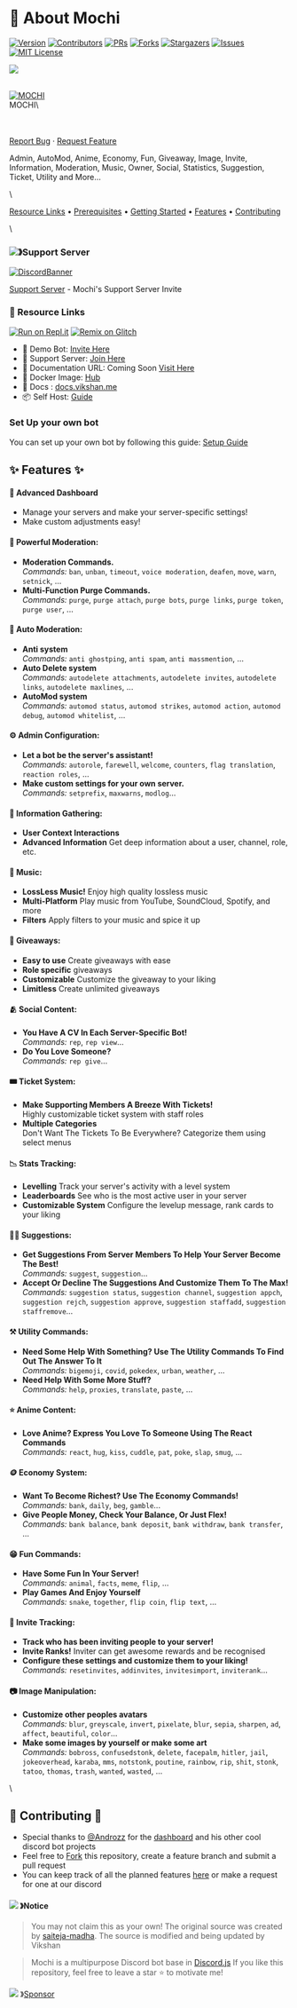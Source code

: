 # 🤖 About Mochi

[![Version](https://img.shields.io/github/package-json/v/vixshan/Mochi?style=for-the-badge)](../../version-url/) [![Contributors](https://img.shields.io/github/contributors/vixshan/Mochi.svg?style=for-the-badge)](https://github.com/vixshan/Mochi/graphs/contributors) [![PRs](https://img.shields.io/github/issues-pr/vixshan/Mochi?style=for-the-badge)](https://github.com/vixshan/Mochi/pulls) [![Forks](https://img.shields.io/github/forks/vixshan/Mochi.svg?style=for-the-badge)](https://github.com/vixshan/Mochi/network/members) [![Stargazers](https://img.shields.io/github/stars/vixshan/Mochi.svg?style=for-the-badge)](https://github.com/vixshan/Mochi/stargazers) [![Issues](https://img.shields.io/github/issues/vixshan/Mochi.svg?style=for-the-badge)](https://github.com/vixshan/Mochi/issues) [![MIT License](https://img.shields.io/github/license/vixshan/Mochi.svg?style=for-the-badge)](https://github.com/vixshan/Mochi/blob/master/LICENSE)

![](https://capsule-render.vercel.app/api?type=waving\&color=gradient\&height=200\&section=header\&text=Mochi\&fontSize=80\&fontAlignY=35\&animation=twinkling\&fontColor=gradient)

\
[![MOCHI](../.gitbook/assets/tmpng.png)](https://github.com/vixshan)\
MOCHI\



\
\
[Report Bug](https://github.com/vixshan/Mochi/issues) · [Request Feature](https://github.com/vixshan/Mochi/issues)

Admin, AutoMod, Anime, Economy, Fun, Giveaway, Image, Invite, Information, Moderation, Music, Owner, Social, Statistics, Suggestion, Ticket, Utility and More...

\


[Resource Links](about.md#-resource-links) • [Prerequisites](about.md#-prerequisites) • [Getting Started](about.md#-getting-started) • [Features](about.md#-features) • [Contributing](about.md#-contributing)

\


### ![](https://cdn.discordapp.com/emojis/1036083490292244493.png)》Support Server

[![DiscordBanner](https://invidget.switchblade.xyz/uMgS9evnmv)](https://discord.gg/uMgS9evnmv)

[Support Server](https://discord.gg/uMgS9evnmv) - Mochi's Support Server Invite

### 🔗 Resource Links

[![Run on Repl.it](https://repl.it/badge/github/vixshan/Mochi)](https://replit.com/@vikshan/Mochi) [![Remix on Glitch](https://cdn.glitch.com/2703baf2-b643-4da7-ab91-7ee2a2d00b5b%2Fremix-button.svg)](https://glitch.com/edit/#!/import/github/vixshan/Mochi)

* 🤖 Demo Bot: [Invite Here](https://discord.com/oauth2/authorize?client\_id=1009149789914546287\&permissions=397602323830\&scope=bot%20applications.commands)
* 🤝 Support Server: [Join Here](https://discord.gg/wMxe5PsnNg)
* 📂 Documentation URL: Coming Soon [Visit Here](https://docs.strangebot.xyz)
* 🐳 Docker Image: [Hub](https://hub.docker.com/r/saitejamadha/discord-js-bot)
* 📑 Docs : [docs.vikshan.me](https://docs.vikshan.me)
* 📦 Self Host: [Guide](https://docs.vikshan.me/additional/installation)

### Set Up your own bot

You can set up your own bot by following this guide: [Setup Guide](../../self-host.md)

## ✨ Features ✨

#### 📡 **Advanced Dashboard**

* Manage your servers and make your server-specific settings!
* Make custom adjustments easy!

#### 🛑 **Powerful Moderation:**

* **Moderation Commands.**\
  _Commands:_ `ban`, `unban`, `timeout`, `voice moderation`, `deafen`, `move`, `warn`, `setnick`, ...
* **Multi-Function Purge Commands.**\
  _Commands:_ `purge`, `purge attach`, `purge bots`, `purge links`, `purge token`, `purge user`, ...

#### 🤖 **Auto Moderation:**

* **Anti system**\
  _Commands:_ `anti ghostping`, `anti spam`, `anti massmention`, ...
* **Auto Delete system**\
  _Commands:_ `autodelete attachments`, `autodelete invites`, `autodelete links`, `autodelete maxlines`, ...
* **AutoMod system**\
  _Commands:_ `automod status`, `automod strikes`, `automod action`, `automod debug`, `automod whitelist`, ...

#### ⚙️ **Admin Configuration:**

* **Let a bot be the server's assistant!**\
  _Commands:_ `autorole`, `farewell`, `welcome`, `counters`, `flag translation`, `reaction roles`, ...
* **Make custom settings for your own server.**\
  _Commands:_ `setprefix`, `maxwarns`, `modlog`...

#### 💁 **Information Gathering:**

* **User Context Interactions**
* **Advanced Information** Get deep information about a user, channel, role, etc.

#### 🎵 **Music:**

* **LossLess Music!** Enjoy high quality lossless music
* **Multi-Platform** Play music from YouTube, SoundCloud, Spotify, and more
* **Filters** Apply filters to your music and spice it up

#### 🎉 **Giveaways:**

* **Easy to use** Create giveaways with ease
* **Role specific** giveaways
* **Customizable** Customize the giveaway to your liking
* **Limitless** Create unlimited giveaways

#### 🫂 **Social Content:**

* **You Have A CV In Each Server-Specific Bot!**\
  _Commands:_ `rep`, `rep view`...
* **Do You Love Someone?**\
  _Commands:_ `rep give`...

#### 🎟 **Ticket System:**

* **Make Supporting Members A Breeze With Tickets!**\
  Highly customizable ticket system with staff roles
* **Multiple Categories**\
  Don't Want The Tickets To Be Everywhere? Categorize them using select menus

#### 📉 **Stats Tracking:**

* **Levelling** Track your server's activity with a level system
* **Leaderboards** See who is the most active user in your server
* **Customizable System** Configure the levelup message, rank cards to your liking

#### 🙋‍♂️ **Suggestions:**

* **Get Suggestions From Server Members To Help Your Server Become The Best!**\
  _Commands:_ `suggest`, `suggestion`...
* **Accept Or Decline The Suggestions And Customize Them To The Max!**\
  _Commands:_ `suggestion status`, `suggestion channel`, `suggestion appch`, `suggestion rejch`, `suggestion approve`, `suggestion staffadd`, `suggestion staffremove`...

#### ⚒️ **Utility Commands:**

* **Need Some Help With Something? Use The Utility Commands To Find Out The Answer To It**\
  _Commands:_ `bigemoji`, `covid`, `pokedex`, `urban`, `weather`, ...
* **Need Help With Some More Stuff?**\
  _Commands:_ `help`, `proxies`, `translate`, `paste`, ...

#### ⭐ **Anime Content:**

* **Love Anime? Express You Love To Someone Using The React Commands**\
  _Commands:_ `react`, `hug`, `kiss`, `cuddle`, `pat`, `poke`, `slap`, `smug`, ...

#### 🪙 **Economy System:**

* **Want To Become Richest? Use The Economy Commands!**\
  _Commands:_ `bank`, `daily`, `beg`, `gamble`...
* **Give People Money, Check Your Balance, Or Just Flex!**\
  _Commands:_ `bank balance`, `bank deposit`, `bank withdraw`, `bank transfer`, ...

#### 😁 **Fun Commands:**

* **Have Some Fun In Your Server!**\
  _Commands:_ `animal`, `facts`, `meme`, `flip`, ...
* **Play Games And Enjoy Yourself**\
  _Commands:_ `snake`, `together`, `flip coin`, `flip text`, ...

#### 📨 **Invite Tracking:**

* **Track who has been inviting people to your server!**
* **Invite Ranks!** Inviter can get awesome rewards and be recognised
* **Configure these settings and customize them to your liking!**\
  _Commands:_ `resetinvites`, `addinvites`, `invitesimport`, `inviterank`...

#### 📷 **Image Manipulation:**

* **Customize other peoples avatars**\
  _Commands:_ `blur`, `greyscale`, `invert`, `pixelate`, `blur`, `sepia`, `sharpen`, `ad`, `affect`, `beautiful`, `color`...
* **Make some images by yourself or make some art**\
  _Commands:_ `bobross`, `confusedstonk`, `delete`, `facepalm`, `hitler`, `jail`, `jokeoverhead`, `karaba`, `mms`, `notstonk`, `poutine`, `rainbow`, `rip`, `shit`, `stonk`, `tatoo`, `thomas`, `trash`, `wanted`, `wasted`, ...

\


## 🤝 Contributing 🤝

* Special thanks to [@Androzz](https://github.com/Androz2091/AtlantaBot) for the [dashboard](https://github.com/Androz2091/AtlantaBot) and his other cool discord bot projects
* Feel free to [Fork](https://github.com/vixshan/discord-js-bot/fork) this repository, create a feature branch and submit a pull request
* You can keep track of all the planned features [here](https://github.com/vixshan/discord-js-bot/projects) or make a request for one at our discord

#### ![](https://cdn.discordapp.com/emojis/1055803759831294013.png) 》Notice

> You may not claim this as your own! The original source was created by [saiteja-madha](https://github.com/saiteja-madha). The source is modified and being updated by Vikshan

> Mochi is a multipurpose Discord bot base in [Discord.js](https://github.com/Discordjs/discordjs) If you like this repository, feel free to leave a star ⭐ to motivate me!

![](https://cdn.discordapp.com/emojis/809085860632985630.png) 》[Sponsor](https://github.com/sponsors/vixshan)
